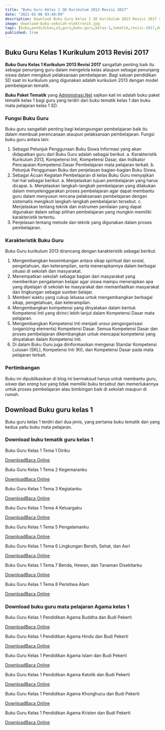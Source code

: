 ```yaml
---
title: "Buku Guru Kelas 1 SD Kurikulum 2013 Revisi 2017"
date: "2021-01-06 03:48:09"
description: Download Buku Guru Kelas 1 SD Kurikulum 2013 Revisi 2017 sebagai panduan penggunaan buku siswa, penunjang bagi guru dalam melaksanakan pembelajaran dikelas.
image: download-buku-sekolah-elektronik.jpg
tags: [buku,pendidikan,sd,guru,buku-guru,kelas-1,tematik,revisi-2017,download]
published: true
---
```


## Buku Guru Kelas 1 Kurikulum 2013 Revisi 2017
**Buku Guru Kelas 1 Kurikulum 2013 Revisi 2017** sangatlah penting baik itu sebagai penunjang guru dalam mengelola kelas ataupun sebagai penunjang siswa dalam mengikuti pelaksanaan pembelajaran. Bagi satuan pendidikan SD saat ini kurikulum yang digunakan adalah kurikulum 2013 dengan model pembelajaran tematik.

**Buku Paket Tematik** yang [Administrasi.Net](/ "Administrasi.Net") sajikan kali ini adalah buku paket tematik kelas 1 bagi guru yang terdiri dari buku tematik kelas 1 dan buku mata pelajaran kelas 1 SD.

### Fungsi Buku Guru
Buku guru sangatlah penting bagi kelangsungan pembelajaran baik itu dalam membuat perencanaan ataupun pelaksanaan pembelajaran. Fungsi buku guru antara lain:
 
1. Sebagai Petunjuk Penggunaan Buku Siswa
Informasi yang akan didapatkan guru dari Buku Guru adalah sebagai berikut.
a. Karakteristik Kurikulum 2013, Kompetensi Inti, Kompetensi Dasar, dan Indikator Pencapaian Kompetensi Dasar Pembelajaran mata pelajaran terkait.
b. Petunjuk Penggunaan Buku dan penjelasan bagian-bagian Buku Siswa.
2. Sebagai Acuan Kegiatan Pembelajaran di kelas
Buku Guru menyajikan hal-hal sebagai berikut.
a. Menjelaskan tujuan pembelajaran yang harus dicapai.
b. Menjelaskan langkah-langkah pembelajaran yang dilakukan dalam menyelenggarakan proses pembelajaran agar dapat membantu guru dalam menyusun rencana pelaksanaan pembelajaran dengan sistematis mengikuti langkah-langkah pembelajaran tersebut.
c. Menjelaskan tentang teknik dan instrumen penilaian yang dapat digunakan dalam setiap pilihan pembelajaran yang mungkin memiliki karakteristik tertentu.
3. Penjelasan tentang metode dan teknik yang digunakan dalam proses pembelajaran.

### Karakteristik Buku Guru
Buku Guru kurikulum 2013 dirancang dengan karakteristik sebagai berikut.

1. Mengembangkan keseimbangan antara sikap spiritual dan sosial, pengetahuan, dan keterampilan, serta menerapkannya dalam berbagai situasi di sekolah dan masyarakat.
2. Menempatkan sekolah sebagai bagian dari masyarakat yang memberikan pengalaman belajar agar siswa mampu menerapkan apa yang dipelajari di sekolah ke masyarakat dan memanfaatkan masyarakat dan lingkungan sebagai sumber belajar.
3. Memberi waktu yang cukup leluasa untuk mengembangkan berbagai sikap, pengetahuan, dan keterampilan.
4. Mengembangkan kompetensi yang dinyatakan dalam bentuk Kompetensi Inti yang dirinci lebih lanjut dalam Kompetensi Dasar mata pelajaran.
5. Mengembangkan Kompetensi Inti menjadi unsur pengorganisasi (organizing elements) Kompetensi Dasar. Semua Kompetensi Dasar dan proses pembelajaran dikembangkan untuk mencapai kompetensi yang dinyatakan dalam Kompetensi Inti.
6. Di dalam Buku Guru juga diinformasikan mengenai Standar Kompetensi Lulusan (SKL), Kompetensi Inti (KI), dan Kompetensi Dasar pada mata pelajaran terkait. 

### Pertimbangan
Buku ini dipublikasikan di blog ini bermaksud hanya untuk membantu _guru_, _siswa_ dan _orang tua_ yang tidak memiliki buku tersebut dan memerlukannya untuk proses pembelajaran atau bimbingan baik di sekolah maupun di rumah.

## Download Buku guru kelas 1
Buku guru kelas 1 terdiri dari dua jenis, yang pertama buku tematik dan yang kedua yaitu buku mata pelajaran.

### Download buku tematik guru kelas 1
Buku Guru Kelas 1 Tema 1 Diriku
<p class="center"><a class="button download" href="https://docs.google.com/uc?export=download&id=1yItE4nrZpn7lcixHIQ3tra8DjIc0hlEI"  target="_blank" title="Download Buku Guru Tema 1 Diriku">Download</a><a class="button demo open-dialog" href="https://drive.google.com/file/d/1yItE4nrZpn7lcixHIQ3tra8DjIc0hlEI/preview" Title="Baca Online Buku Guru Tema 1 Diriku" >Baca Online</a></p>
Buku Guru Kelas 1 Tema 2 Kegemaranku
<p class="center"><a class="button download" href="https://docs.google.com/uc?export=download&id=1Rd84s2KGuE_oGgYdV0BMuvdDg9w9yQ6F"  target="_blank" title="Download Buku Guru Tema 2 Kegemaranku">Download</a><a class="button demo open-dialog" href="https://drive.google.com/file/d/1Rd84s2KGuE_oGgYdV0BMuvdDg9w9yQ6F/preview" Title="Baca Online Buku Guru Tema 2 Kegemaranku" >Baca Online</a></p>
Buku Guru Kelas 1 Tema 3 Kegiatanku
<p class="center"><a class="button download" href="https://docs.google.com/uc?export=download&id=1XAs8Vj1Z2XJ28CCHGEQPzzEfXjmJlvuX"  target="_blank" title="Download Buku Guru Tema 3 Kegiatanku">Download</a><a class="button demo open-dialog" href="https://drive.google.com/file/d/1XAs8Vj1Z2XJ28CCHGEQPzzEfXjmJlvuX/preview" Title="Baca Online Buku Guru Tema 3 Kegiatanku" >Baca Online</a></p>
Buku Guru Kelas 1 Tema 4 Keluargaku 
<p class="center"><a class="button download" href="https://docs.google.com/uc?export=download&id=144pR6YyXOXingqW2d7_TWyyYQcuLBo6b"  target="_blank" title="Download Buku Guru Tema 4 Keluargaku ">Download</a><a class="button demo open-dialog" href="https://drive.google.com/file/d/144pR6YyXOXingqW2d7_TWyyYQcuLBo6b/preview" Title="Baca Online Buku Guru Tema 4 Keluargaku " >Baca Online</a></p>
Buku Guru Kelas 1 Tema 5 Pengalamanku 
<p class="center"><a class="button download" href="https://docs.google.com/uc?export=download&id=1QyLbLFYtDZ_v6zHffCYBIP2NRWwA2lIJ"  target="_blank" title="Download Buku Guru Tema 5 Pengalamanku ">Download</a><a class="button demo open-dialog" href="https://drive.google.com/file/d/1QyLbLFYtDZ_v6zHffCYBIP2NRWwA2lIJ/preview" Title="Baca Online Buku Guru Tema 5 Pengalamanku " >Baca Online</a></p>
Buku Guru Kelas 1 Tema 6 Lingkungan Bersih, Sehat, dan Asri
<p class="center"><a class="button download" href="https://docs.google.com/uc?export=download&id=1T_5aHZ2h8eBiZoWNrS010yKXXvoW6uKQ"  target="_blank" title="Download Buku Guru Tema 6 Lingkungan Bersih, Sehat, dan Asri">Download</a><a class="button demo open-dialog" href="https://drive.google.com/file/d/1T_5aHZ2h8eBiZoWNrS010yKXXvoW6uKQ/preview" Title="Baca Online Buku Guru Tema 6 Lingkungan Bersih, Sehat, dan Asri" >Baca Online</a></p>
Buku Guru Kelas 1 Tema 7 Benda, Hewan, dan Tanaman Disekitarku 
<p class="center"><a class="button download" href="https://docs.google.com/uc?export=download&id=1eYjPnuzErwZEQbzbrphSg4MIbSyRs3Qq"  target="_blank" title="Download Buku Guru Tema 7 Benda, Hewan, dan Tanaman Disekitarku ">Download</a><a class="button demo open-dialog" href="https://drive.google.com/file/d/1eYjPnuzErwZEQbzbrphSg4MIbSyRs3Qq/preview" Title="Baca Online Buku Guru Tema 7 Benda, Hewan, dan Tanaman Disekitarku" >Baca Online</a></p>
Buku Guru Kelas 1 Tema 8 Peristiwa Alam 
<p class="center"><a class="button download" href="https://docs.google.com/uc?export=download&id=1GhKFzibqNgHRHG0xmvXAS5ZBZA__e7zm"  target="_blank" title="Download Buku Guru Tema 8 Peristiwa Alam">Download</a><a class="button demo open-dialog" href="https://drive.google.com/file/d/1GhKFzibqNgHRHG0xmvXAS5ZBZA__e7zm/preview" Title="Baca Online Buku Guru Tema 8 Peristiwa Alam" >Baca Online</a></p>

### Download buku guru mata pelajaran Agama kelas 1
Buku Guru Kelas 1 Pendidikan Agama Buddha dan Budi Pekerti 
<p class="center"><a class="button download" href="https://docs.google.com/uc?export=download&id=1kho8V4Ljxq9MLUVdOBRwqda22HaSA8id"  target="_blank" title="Download Buku Guru Pendidikan Agama Buddha dan Budi Pekerti">Download</a><a class="button demo open-dialog" href="https://drive.google.com/file/d/1kho8V4Ljxq9MLUVdOBRwqda22HaSA8id/preview" Title="Baca Online Buku Guru Pendidikan Agama Buddha dan Budi Pekerti" >Baca Online</a></p>
Buku Guru Kelas 1 Pendidikan Agama Hindu dan Budi Pekerti
<p class="center"><a class="button download" href="https://docs.google.com/uc?export=download&id=1xvLhFwxsf2LuHjIuMkn4-G20nkBuNllm"  target="_blank" title="Download Buku Guru Pendidikan Agama Hindu dan Budi Pekerti">Download</a><a class="button demo open-dialog" href="https://drive.google.com/file/d/1xvLhFwxsf2LuHjIuMkn4-G20nkBuNllm/preview" Title="Baca Online Buku Guru Pendidikan Agama Hindu dan Budi Pekerti" >Baca Online</a></p>
Buku Guru Kelas 1 Pendidikan Agama Islam dan Budi Pekerti 
<p class="center"><a class="button download" href="https://docs.google.com/uc?export=download&id=1IaV4UwdwlTlLjp1ImvvnsS5JynClgCIc"  target="_blank" title="Download Buku Guru Pendidikan Agama Islam dan Budi Pekerti">Download</a><a class="button demo open-dialog" href="https://drive.google.com/file/d/1IaV4UwdwlTlLjp1ImvvnsS5JynClgCIc/preview" Title="Baca Online Buku Guru Pendidikan Agama Islam dan Budi Pekerti" >Baca Online</a></p>
Buku Guru Kelas 1 Pendidikan Agama Katolik dan Budi Pekerti 
<p class="center"><a class="button download" href="https://docs.google.com/uc?export=download&id=1CAzNLRuLE9cRcA0TGi3YXM5uUM0hBEM8"  target="_blank" title="Download Buku Guru Pendidikan Agama Katolik dan Budi Pekerti">Download</a><a class="button demo open-dialog" href="https://drive.google.com/file/d/1CAzNLRuLE9cRcA0TGi3YXM5uUM0hBEM8/preview" Title="Baca Online Buku Guru Pendidikan Agama Katolik dan Budi Pekerti" >Baca Online</a></p>
Buku Guru Kelas 1 Pendidikan Agama Khonghucu dan Budi Pekerti 
<p class="center"><a class="button download" href="https://docs.google.com/uc?export=download&id=1rd2TNYEMxuX6oBzOyqU4MMCVNZen35qo"  target="_blank" title="Download Buku Guru Pendidikan Agama Khonghucu dan Budi Pekerti ">Download</a><a class="button demo open-dialog" href="https://drive.google.com/file/d/1rd2TNYEMxuX6oBzOyqU4MMCVNZen35qo/preview" Title="Baca Online Buku Guru Pendidikan Agama Khonghucu dan Budi Pekerti ">Baca Online</a></p>
Buku Guru Kelas 1 Pendidikan Agama Kristen dan Budi Pekerti 
<p class="center"><a class="button download" href="https://docs.google.com/uc?export=download&id=1z_IbsHhN7ubbg6e9xT0B2dzBv3p_t5u0"  target="_blank" title="Download Buku Guru Pendidikan Agama Kristen dan Budi Pekerti">Download</a><a class="button demo open-dialog" href="https://drive.google.com/file/d/1z_IbsHhN7ubbg6e9xT0B2dzBv3p_t5u0/preview" Title="Baca Online Pendidikan Agama Kristen dan Budi Pekerti" >Baca Online</a></p>